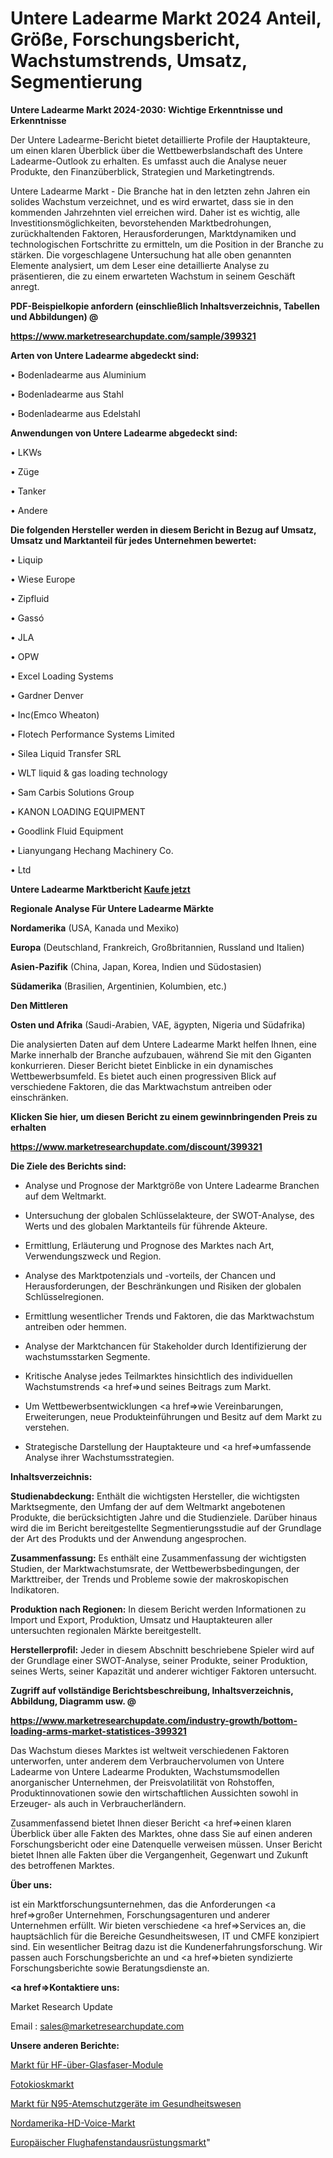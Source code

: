 # Untere Ladearme Markt 2024 Anteil, Größe, Forschungsbericht, Wachstumstrends, Umsatz, Segmentierung

<strong>Untere Ladearme Markt 2024-2030: Wichtige Erkenntnisse und Erkenntnisse</strong>

Der Untere Ladearme-Bericht bietet detaillierte Profile der Hauptakteure, um einen klaren Überblick über die Wettbewerbslandschaft des Untere Ladearme-Outlook zu erhalten. Es umfasst auch die Analyse neuer Produkte, den Finanzüberblick, Strategien und Marketingtrends.

Untere Ladearme Markt - Die Branche hat in den letzten zehn Jahren ein solides Wachstum verzeichnet, und es wird erwartet, dass sie in den kommenden Jahrzehnten viel erreichen wird. Daher ist es wichtig, alle Investitionsmöglichkeiten, bevorstehenden Marktbedrohungen, zurückhaltenden Faktoren, Herausforderungen, Marktdynamiken und technologischen Fortschritte zu ermitteln, um die Position in der Branche zu stärken. Die vorgeschlagene Untersuchung hat alle oben genannten Elemente analysiert, um dem Leser eine detaillierte Analyse zu präsentieren, die zu einem erwarteten Wachstum in seinem Geschäft anregt.



<strong><b>PDF-Beispielkopie anfordern (einschließlich Inhaltsverzeichnis, Tabellen und Abbildungen) @ </b></strong>

<strong><a href=https://www.marketresearchupdate.com/sample/399321>

<strong>https://www.marketresearchupdate.com/sample/399321</u></a></strong></strong>



<strong>Arten von Untere Ladearme abgedeckt sind:</strong>

• Bodenladearme aus Aluminium

• Bodenladearme aus Stahl

• Bodenladearme aus Edelstahl



<strong>Anwendungen von Untere Ladearme abgedeckt sind:</strong>

• LKWs

• Züge

• Tanker

• Andere



<strong>Die folgenden Hersteller werden in diesem Bericht in Bezug auf Umsatz, Umsatz und Marktanteil für jedes Unternehmen bewertet:</strong>

• Liquip

• Wiese Europe

• Zipfluid

• Gassó

• JLA

• OPW

• Excel Loading Systems

• Gardner Denver

• Inc(Emco Wheaton)

• Flotech Performance Systems Limited

• Silea Liquid Transfer SRL

• WLT liquid & gas loading technology

• Sam Carbis Solutions Group

• KANON LOADING EQUIPMENT

• Goodlink Fluid Equipment

• Lianyungang Hechang Machinery Co.

• Ltd



<strong>Untere Ladearme Marktbericht <a href=https://www.marketresearchupdate.com/buynow/399321>Kaufe jetzt</a></strong>



<strong>Regionale Analyse Für Untere Ladearme Märkte</strong>



<strong>Nordamerika</strong> (USA, Kanada und Mexiko)



<strong>Europa</strong> (Deutschland, Frankreich, Großbritannien, Russland und Italien)



<strong>Asien-Pazifik</strong> (China, Japan, Korea, Indien und Südostasien)



<strong>Südamerika</strong> (Brasilien, Argentinien, Kolumbien, etc.)



<strong>Den Mittleren</strong> 

<strong>Osten und Afrika</strong> (Saudi-Arabien, VAE, ägypten, Nigeria und Südafrika)

Die analysierten Daten auf dem Untere Ladearme Markt helfen Ihnen, eine Marke innerhalb der Branche aufzubauen, während Sie mit den Giganten konkurrieren. Dieser Bericht bietet Einblicke in ein dynamisches Wettbewerbsumfeld. Es bietet auch einen progressiven Blick auf verschiedene Faktoren, die das Marktwachstum antreiben oder einschränken.



<strong>Klicken Sie hier, um diesen Bericht zu einem gewinnbringenden Preis zu erhalten
</strong>

<strong><a href=https://www.marketresearchupdate.com/discount/399321>https://www.marketresearchupdate.com/discount/399321</b></u></strong></a>



<strong>Die Ziele des Berichts sind:</strong>

- Analyse und Prognose der Marktgröße von Untere Ladearme Branchen auf dem Weltmarkt.

- Untersuchung der globalen Schlüsselakteure, der SWOT-Analyse, des Werts und des globalen Marktanteils für führende Akteure.

- Ermittlung, Erläuterung und Prognose des Marktes nach Art, Verwendungszweck und Region.

- Analyse des Marktpotenzials und -vorteils, der Chancen und Herausforderungen, der Beschränkungen und Risiken der globalen Schlüsselregionen.

- Ermittlung wesentlicher Trends und Faktoren, die das Marktwachstum antreiben oder hemmen.

- Analyse der Marktchancen für Stakeholder durch Identifizierung der wachstumsstarken Segmente.

- Kritische Analyse jedes Teilmarktes hinsichtlich des individuellen Wachstumstrends <a href=>und</a> seines Beitrags zum Markt.

- Um Wettbewerbsentwicklungen <a href=>wie</a> Vereinbarungen, Erweiterungen, neue Produkteinführungen und Besitz auf dem Markt zu verstehen.

- Strategische Darstellung der Hauptakteure und <a href=>umfas</a>sende Analyse ihrer Wachstumsstrategien.



<strong>Inhaltsverzeichnis:</strong>



<strong>Studienabdeckung:</strong> Enthält die wichtigsten Hersteller, die wichtigsten Marktsegmente, den Umfang der auf dem Weltmarkt angebotenen Produkte, die berücksichtigten Jahre und die Studienziele. Darüber hinaus wird die im Bericht bereitgestellte Segmentierungsstudie auf der Grundlage der Art des Produkts und der Anwendung angesprochen.



<strong>Zusammenfassung:</strong> Es enthält eine Zusammenfassung der wichtigsten Studien, der Marktwachstumsrate, der Wettbewerbsbedingungen, der Markttreiber, der Trends und Probleme sowie der makroskopischen Indikatoren.



<strong>Produktion nach Regionen:</strong> In diesem Bericht werden Informationen zu Import und Export, Produktion, Umsatz und Hauptakteuren aller untersuchten regionalen Märkte bereitgestellt.



<strong>Herstellerprofil:</strong> Jeder in diesem Abschnitt beschriebene Spieler wird auf der Grundlage einer SWOT-Analyse, seiner Produkte, seiner Produktion, seines Werts, seiner Kapazität und anderer wichtiger Faktoren untersucht.



<strong><b>Zugriff auf vollständige Berichtsbeschreibung, Inhaltsverzeichnis, Abbildung, Diagramm usw. @ </b></strong>

<strong><a href=https://www.marketresearchupdate.com/industry-growth/bottom-loading-arms-market-statistices-399321>https://www.marketresearchupdate.com/industry-growth/bottom-loading-arms-market-statistices-399321</a></strong>

Das Wachstum dieses Marktes ist weltweit verschiedenen Faktoren unterworfen, unter anderem dem Verbrauchervolumen von Untere Ladearme von Untere Ladearme Produkten, Wachstumsmodellen anorganischer Unternehmen, der Preisvolatilität von Rohstoffen, Produktinnovationen sowie den wirtschaftlichen Aussichten sowohl in Erzeuger- als auch in Verbraucherländern.

Zusammenfassend bietet Ihnen dieser Bericht <a href=>einen</a> klaren Überblick über alle Fakten des Marktes, ohne dass Sie auf einen anderen Forschungsbericht oder eine Datenquelle verweisen müssen. Unser Bericht bietet Ihnen alle Fakten über die Vergangenheit, Gegenwart und Zukunft des betroffenen Marktes.



<strong>Über uns:</strong>

 ist ein Marktforschungsunternehmen, das die Anforderungen <a href=>großer</a> Unternehmen, Forschungsagenturen und anderer Unternehmen erfüllt. Wir bieten verschiedene <a href=>Services</a> an, die hauptsächlich für die Bereiche Gesundheitswesen, IT und CMFE konzipiert sind. Ein wesentlicher Beitrag dazu ist die Kundenerfahrungsforschung. Wir passen auch Forschungsberichte an und <a href=>bieten</a> syndizierte Forschungsberichte sowie Beratungsdienste an.



<strong><a href=>Kontaktiere uns:</a></strong>

Market Research Update

Email : sales@marketresearchupdate.com



<strong>Unsere anderen Berichte:</strong>

<a href=https://www.linkedin.com/pulse/rf-over-fiber-modules-market-2023-challenges>Markt für HF-über-Glasfaser-Module</a>

<a href=https://www.linkedin.com/pulse/photo-kiosk-market-research-report-reveals>Fotokioskmarkt</a>

<a href=https://www.linkedin.com/pulse/n95-respirators-health-care-market-size-industry>Markt für N95-Atemschutzgeräte im Gesundheitswesen</a>

<a href=https://www.linkedin.com/pulse/north-america-hd-voice-market-challenges-opportunities>Nordamerika-HD-Voice-Markt</a>

<a href=https://www.linkedin.com/pulse/europe-airport-stands-equipment-market-2023-usd-explained>Europäischer Flughafenstandausrüstungsmarkt</a>"
